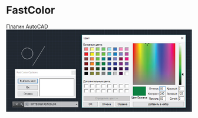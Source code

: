# FastColor
Плагин AutoCAD
![Диалоговые окна настройки цвета](https://github.com/Byrachonok/FastColor/blob/master/FastColor/Media/FastColor.jpg)
